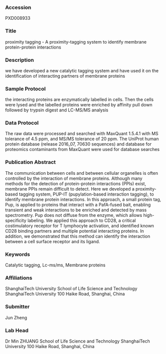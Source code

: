 ### Accession
PXD008933

### Title
proximity tagging -  A proximity-tagging system to identify membrane protein-protein interactions

### Description
we have developed a new catalytic tagging system and have used it on the identification of interacting partners of membrane proteins

### Sample Protocol
the interacting proteins are enzymatically labelled in cells. Then the cells were lysed and the labelled proteins were enriched by affinity pull down followed by trypsin digest and LC-MS/MS analysis

### Data Protocol
The raw data were processed and searched with MaxQuant 1.5.4.1 with MS tolerance of 4.5 ppm, and MS/MS tolerance of 20 ppm. The UniProt human protein database (release 2016_07, 70630 sequences) and database for proteomics contaminants from MaxQuant were used for database searches

### Publication Abstract
The communication between cells and between cellular organelles is often controlled by the interaction of membrane proteins. Although many methods for the detection of protein-protein interactions (PPIs) exist, membrane PPIs remain difficult to detect. Here we developed a proximity-based tagging system, PUP-IT (pupylation-based interaction tagging), to identify membrane protein interactions. In this approach, a small protein tag, Pup, is applied to proteins that interact with a PafA-fused bait, enabling transient and weak interactions to be enriched and detected by mass spectrometry. Pup does not diffuse from the enzyme, which allows high-specificity labeling. We applied this approach to CD28, a critical costimulatory receptor for T lymphocyte activation, and identified known CD28 binding partners and multiple potential interacting proteins. In addition, we demonstrated that this method can identify the interaction between a cell surface receptor and its ligand.

### Keywords
Catalytic tagging, Lc-ms/ms, Membrane proteins

### Affiliations
ShanghaiTech University
School of Life Science and Technology ShanghaiTech University 100 Haike Road, Shanghai, China

### Submitter
Jun Zheng

### Lab Head
Dr Min ZHUANG
School of Life Science and Technology ShanghaiTech University 100 Haike Road, Shanghai, China


